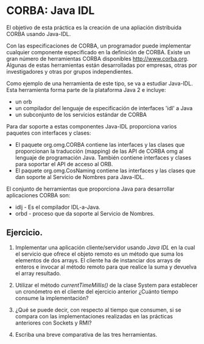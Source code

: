 # CORBA: Java IDL 

El objetivo de esta práctica es la creación de una apliación distribuida
CORBA usando Java-IDL.

Con las especificaciones de CORBA, un programador puede implementar cualquier
componente especificado en la definición de CORBA.
Existe un gran número de herramientas CORBA disponibles http://www.corba.org.
Algunas de estas herramientas están desarrolladas por empresas, otras por investigadores
y otras por grupos independientes.

Como ejemplo de una herramienta de este tipo, se va a estudiar Java-IDL.
Esta herramienta forma parte de la plataforma Java 2 e incluye:

  * un orb 
  * un compilador del lenguaje de especificación de interfaces 'idl' a Java
  * un subconjunto de los servicios estándar de CORBA

Para dar soporte a estas componentes Java-IDL proporciona varios paquetes con interfaces y clases:

 * El paquete org.omg.CORBA contiene las interfaces y las clases
   que proporcionan la traducción (mapping) de las API 
   de CORBA omg al lenguaje de programación Java.
   También contiene interfaces y clases para soportar el API 
   de acceso al ORB.
 * El paquete org.omg.CosNaming contiene las interfaces y las clases
   que dan soporte al Servicio de Nombres para Java-IDL. 

El conjunto de herramientas que proporciona Java para desarrollar aplicaciones CORBA son:
 
 * idlj - Es el compilador IDL-a-Java. 
 * orbd - proceso que da soporte al Servicio de Nombres.

## Ejercicio.

1.  Implementar una aplicación cliente/servidor usando *Java IDL* 
    en la cual el servicio que ofrece el objeto remoto es un método 
    que suma los elementos de dos arrays. 
    El cliente ha de instanciar dos arrays de enteros e invocar 
    al método remoto para que realice la suma y devuelva el array resultado. 

2. Utilizar el método *currentTimeMillis()* de la clase System para establecer un
   cronómetro en el cliente del ejercicio anterior ¿Cuánto tiempo consume la implementación?

3. ¿Qué se puede decir, con respecto al tiempo que consumen, si se compara con
   las implementaciones realizadas en las prácticas anteriores con Sockets y RMI? 

4. Escriba una breve comparativa de las tres herramientas.
